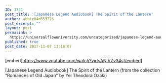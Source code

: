 ```yaml
---
ID: 3731
post_title: '[Japanese Legend Audiobook] The Spirit of the Lantern'
author: abbie04m553726
post_excerpt: ""
layout: post
permalink: >
  https://universalflowuniversity.com/uncategorized/japanese-legend-audiobook-the-spirit-of-the-lantern/
published: true
post_date: 2017-11-07 13:18:07
---
```

[embed]https://www.youtube.com/watch?v=tsANlVZv34s[/embed]<br>
<p>[Japanese Legend Audiobook] The Spirit of the Lantern (from the collection "Romances of Old Japan" by Yei Theodora Ozaki)</p>